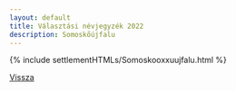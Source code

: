 ```yaml
---
layout: default
title: Választási névjegyzék 2022
description: Somoskőújfalu
---
```


{% include settlementHTMLs/Somoskooxxuujfalu.html %}

[Vissza](../)